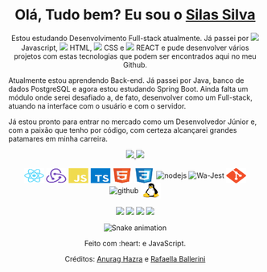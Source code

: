 <div>
  
  <h1 align="center">
    Olá, Tudo bem? Eu sou o 
    <a href="https://www.linkedin.com/in/silas-psilva/">Silas Silva</a>
  </h1>
  
  <p align="center">
    Estou estudando Desenvolvimento Full-stack atualmente. Já passei por <img width="1.2%" src="https://cdn.jsdelivr.net/gh/devicons/devicon/icons/javascript/javascript-plain.svg"/> Javascript, 
            <img width="1.5%" src="https://cdn.jsdelivr.net/gh/devicons/devicon/icons/html5/html5-original.svg" />
          HTML, 
            <img width="1.5%" src="https://cdn.jsdelivr.net/gh/devicons/devicon/icons/css3/css3-original.svg" />
           CSS e 
            <img width="1.5%" src="https://cdn.jsdelivr.net/gh/devicons/devicon/icons/react/react-original.svg" />
           REACT e pude desenvolver vários projetos com estas tecnologias que podem ser encontrados aqui no meu Github.</p>
    <p>Atualmente estou aprendendo Back-end. Já passei por Java, banco de dados PostgreSQL e agora estou estudando Spring Boot. Ainda falta um módulo onde serei desafiado a, de fato, desenvolver como um Full-stack, atuando na interface com o usuário e com o servidor.</p>
    <p>Já estou pronto para entrar no mercado como um Desenvolvedor Júnior e, com a paixão que tenho por código, com certeza alcançarei grandes patamares em minha carreira.
  </p>
  
</div>

<div align="center">
  <a href="https://github.com/silasps">
    <img height="150em" src="https://github-readme-stats.vercel.app/api?username=silasps&count_private=true&include_all_commits=true&show_icons=true&theme=dracula&hide_border=false&show_owner=true"/>
    <img height="150em" src="https://github-readme-stats.vercel.app/api/top-langs/?username=duribeiro&theme=dracula&hide_border=false&&layout=compact"/>
  </a>
</div>

<div align="center" valign="top"><br>
  <img align="center" alt="React" height="30" width="40" src="https://raw.githubusercontent.com/devicons/devicon/master/icons/react/react-original.svg">
  <img align="center" alt="Redux" height="30" width="40" src="https://raw.githubusercontent.com/devicons/devicon/master/icons/redux/redux-original.svg">
  <img align="center" alt="Js" height="30" width="40" src="https://raw.githubusercontent.com/devicons/devicon/master/icons/javascript/javascript-plain.svg">
  <img align="center" alt="Js" height="30" width="40" src="https://raw.githubusercontent.com/devicons/devicon/master/icons/typescript/typescript-plain.svg">
  <img align="center" alt="HTML" height="30" width="40" src="https://raw.githubusercontent.com/devicons/devicon/master/icons/html5/html5-original.svg">
  <img align="center" alt="CSS" height="30" width="40" src="https://raw.githubusercontent.com/devicons/devicon/master/icons/css3/css3-original.svg">
  <img align="center" alt="nodejs" height="30" width="40" src="https://cdn.worldvectorlogo.com/logos/nodejs-icon.svg">
  <img align="center" alt="Wa-Jest" height="30" width="40" src="https://cdn.jsdelivr.net/gh/devicons/devicon/icons/jest/jest-plain.svg">
  <img align="center" alt="git" height="30" width="40" src="https://raw.githubusercontent.com/devicons/devicon/master/icons/git/git-original.svg">
  <img align="center" alt="github" height="35" width="35" src="/assets/GitHub.png">
  <img align="center" alt="linux" height="30" width="40" src="https://raw.githubusercontent.com/devicons/devicon/master/icons/linux/linux-original.svg">
</div><br>

<div align="center">
  <a href="https://www.youtube.com/channel/UCViaNBT0SIeiVnZSEEtIfjw?sub_confirmation=1" target="_blank"><img src="https://img.shields.io/badge/YouTube-FF0000?style=for-the-badge&logo=youtube&logoColor=white" target="_blank"></a>
  <a href="https://www.instagram.com/edu.duduribeiro/" target="_blank"><img src="https://img.shields.io/badge/-Instagram-%23E4405F?style=for-the-badge&logo=instagram&logoColor=white" target="_blank"></a>
  <a href="https://www.linkedin.com/in/edududuribeiro/" target="_blank"><img src="https://img.shields.io/badge/-LinkedIn-%230077B5?style=for-the-badge&logo=linkedin&logoColor=white" target="_blank"></a> 
  <a href="mailto:eduardo.duduribeiro1@gmail.com"><img src="https://img.shields.io/badge/-Gmail-%23333?style=for-the-badge&logo=gmail&logoColor=white" target="_blank"></a>
</div>

<div align="center">

  ![Snake animation](https://github.com/danielbped/danielbped/blob/output/github-contribution-grid-snake.svg)
  
</div>

<div align="center">
  <p>Feito com :heart: e JavaScript.</p>
  <p>Créditos: <a href="https://github.com/anuraghazra/github-readme-stats">Anurag Hazra</a> e <a href="https://github.com/rafaballerini">Rafaella Ballerini</a></p>
</div>
